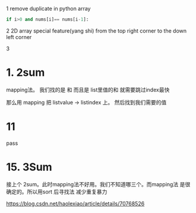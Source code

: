 
1 remove duplicate in python array
```python
if i>0 and nums[i]== nums[i-1]:

```
2 2D array special feature(yang shi)
from the top right corner to the down left corner




3





# 1. 2sum

mapping法。
我们找的是 和 而且是 list里值的和 就需要跳过index最快

那么用
mapping
把 listvalue -> listindex 上。 然后找到我们需要的值


# 11 

pass
# 15. 3Sum
接上个 2sum。此时mapping法不好用。我们不知道哪三个。而mapping法 是很确定的。所以用sort 后寻找法 减少重复暴力

https://blog.csdn.net/haolexiao/article/details/70768526


